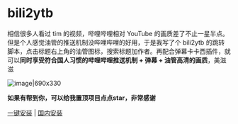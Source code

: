 # bili2ytb
相信很多人看过 tim 的视频，哔哩哔哩相对 YouTube 的画质差了不止一星半点。但是个人感觉油管的推送机制没哔哩哔哩的好用，于是我写了个 bili2ytb 的跳转脚本，点击标题右上角的油管图标，搜索标题加作者。再配合弹幕卡卡西插件，就可以**同时享受符合国人习惯的哔哩哔哩推送机制 + 弹幕 + 油管高清的画质**，美滋滋

![image|690x330](https://linux.do/uploads/default/optimized/4X/9/0/9/909ca33713cefec60528d2bcf8242e56f1935284_2_1035x495.jpeg)

**如果有帮到你，可以给我置顶项目点点star，非常感谢**

[一键安装](https://github.com/fangyuan99/user.js/raw/refs/heads/main/bili2ytb/bili2ytb.user.js) | [国内安装](https://github.site/fangyuan99/user.js/raw/refs/heads/main/bili2ytb/bili2ytb.user.js)